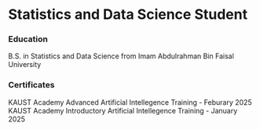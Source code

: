 # Statistics and Data Science Student

### Education
B.S. in Statistics and Data Science from Imam Abdulrahman Bin Faisal University

### Certificates 
KAUST Academy Advanced Artificial Intellegence Training - Feburary 2025
KAUST Academy Introductory Artificial Intellegence Training - January 2025


